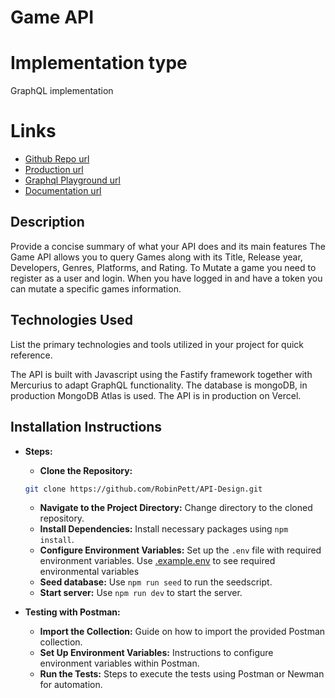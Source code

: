 # Game API

# Implementation type
GraphQL implementation

# Links 
- [Github Repo url](https://github.com/RobinPett/API-Design)
- [Production url](https://api-design-theta.vercel.app/)
- [Graphql Playground url](https://api-design-theta.vercel.app/graphiql)
- [Documentation url](https://documenter.getpostman.com/view/31086079/2sB2cU9h3N)

## Description
Provide a concise summary of what your API does and its main features
The Game API allows you to query Games along with its Title, Release year, Developers, Genres, Platforms, and Rating.
To Mutate a game you need to register as a user and login.
When you have logged in and have a token you can mutate a specific games information.


## Technologies Used
List the primary technologies and tools utilized in your project for quick reference.

The API is built with Javascript using the Fastify framework together with Mercurius to adapt GraphQL functionality.
The database is mongoDB, in production MongoDB Atlas is used. 
The API is in production on Vercel. 

## Installation Instructions
   - **Steps:**
     - **Clone the Repository:** 
     ```bash 
     git clone https://github.com/RobinPett/API-Design.git
     ```
     - **Navigate to the Project Directory:** Change directory to the cloned repository.
     - **Install Dependencies:** Install necessary packages using `npm install`.
     - **Configure Environment Variables:** Set up the `.env` file with required environment variables. Use [.example.env](./.example.env) to see required environmental variables
     - **Seed database:** Use `npm run seed` to run the seedscript.
     - **Start server:** Use `npm run dev` to start the server.

   - **Testing with Postman:**
     - **Import the Collection:** Guide on how to import the provided Postman collection.
     - **Set Up Environment Variables:** Instructions to configure environment variables within Postman.
     - **Run the Tests:** Steps to execute the tests using Postman or Newman for automation.
